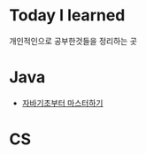 # Today I learned
개인적인으로 공부한것들을 정리하는 곳
# Java
- [자바기초부터 마스터하기](https://github.com/GukSense/TIL/blob/main/Java/%EC%9E%90%EB%B0%94%20%EA%B8%B0%EC%B4%88%EB%B6%80%ED%84%B0%20%EB%A7%88%EC%8A%A4%ED%84%B0%ED%95%98%EA%B8%B0.md)
# CS
